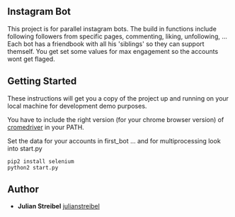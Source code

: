 ## Instagram Bot

This project is for parallel instagram bots.
The build in functions include following followers from specific pages, commenting, liking, unfollowing, ...
Each bot has a friendbook with all his 'siblings' so they can support themself.
You get set some values for max engagement so the accounts wont get flaged.

## Getting Started

These instructions will get you a copy of the project up and running on your local machine for development demo purposes.

You have to include the right version (for your chrome browser version) of [cromedriver](https://chromedriver.chromium.org/downloads) in your PATH.

Set the data for your accounts in first_bot ... and for multiprocessing look into start.py

```
pip2 install selenium
python2 start.py
```

## Author

* **Julian Streibel** [julianstreibel](https://github.com/julianstreibl)
